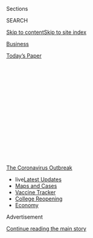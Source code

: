 <div id="app">

<div>

<div>

<div>

<div class="NYTAppHideMasthead css-1q2w90k e1suatyy0">

<div class="section css-ui9rw0 e1suatyy2">

<div class="css-eph4ug er09x8g0">

<div class="css-6n7j50">

</div>

<span class="css-1dv1kvn">Sections</span>

<div class="css-10488qs">

<span class="css-1dv1kvn">SEARCH</span>

</div>

[Skip to content](#site-content)[Skip to site
index](#site-index)

</div>

<div id="masthead-section-label" class="css-1wr3we4 eaxe0e00">

[Business](https://www.nytimes.com/section/business)

</div>

<div class="css-10698na e1huz5gh0">

</div>

</div>

<div id="masthead-bar-one" class="section hasLinks css-15hmgas e1csuq9d3">

<div class="css-uqyvli e1csuq9d0">

</div>

<div class="css-1uqjmks e1csuq9d1">

</div>

<div class="css-9e9ivx">

[](https://myaccount.nytimes.com/auth/login?response_type=cookie&client_id=vi)

</div>

<div class="css-1bvtpon e1csuq9d2">

[Today’s
Paper](https://www.nytimes.com/section/todayspaper)

</div>

</div>

</div>

</div>

<div data-aria-hidden="false">

<div id="site-content" data-role="main">

<div>

<div class="css-1aor85t" style="opacity:0.000000001;z-index:-1;visibility:hidden">

<div class="css-1hqnpie">

<div class="css-epjblv">

<span class="css-17xtcya">[Business](/section/business)</span><span class="css-x15j1o">|</span><span class="css-fwqvlz">Distilleries
Raced to Make Hand Sanitizer for the Pandemic. No
Longer.</span>

</div>

<div class="css-k008qs">

<div class="css-1iwv8en">

<span class="css-18z7m18"></span>

<div>

</div>

</div>

<span class="css-1n6z4y">https://nyti.ms/2XrDIfc</span>

<div class="css-1705lsu">

<div class="css-4xjgmj">

<div class="css-4skfbu" data-role="toolbar" data-aria-label="Social Media Share buttons, Save button, and Comments Panel with current comment count" data-testid="share-tools">

  - 
  - 
  - 
  - 
    
    <div class="css-6n7j50">
    
    </div>

  - 
  - 

</div>

</div>

</div>

</div>

</div>

</div>

<div id="NYT_TOP_BANNER_REGION" class="css-13pd83m">

<div>

<div id="styln-prism-menu-1592847958612" class="section interactive-content interactive-size-medium css-1edisqu">

<div class="css-17ih8de interactive-body">

<div id="scroll-container" class="css-1gj85ro">

[<span class="styln-title-wrap"><span class="css-1pje3qr">The
Coronavirus</span><span class="css-1pje3qr">
Outbreak</span></span>](https://www.nytimes.com/news-event/coronavirus?action=click&pgtype=Article&state=default&region=TOP_BANNER&context=storylines_menu)

  - <span class="css-kqxiym" data-emphasize="true">live</span>[Latest
    Updates](https://www.nytimes.com/2020/08/04/world/coronavirus-cases.html?action=click&pgtype=Article&state=default&region=TOP_BANNER&context=storylines_menu)
  - [Maps and
    Cases](https://www.nytimes.com/interactive/2020/us/coronavirus-us-cases.html?action=click&pgtype=Article&state=default&region=TOP_BANNER&context=storylines_menu)
  - [Vaccine
    Tracker](https://www.nytimes.com/interactive/2020/science/coronavirus-vaccine-tracker.html?action=click&pgtype=Article&state=default&region=TOP_BANNER&context=storylines_menu)
  - [College
    Reopening](https://www.nytimes.com/2020/08/02/us/covid-college-reopening.html?action=click&pgtype=Article&state=default&region=TOP_BANNER&context=storylines_menu)
  - [Economy](https://www.nytimes.com/live/2020/08/04/business/stock-market-today-coronavirus?action=click&pgtype=Article&state=default&region=TOP_BANNER&context=storylines_menu)

</div>

</div>

</div>

</div>

</div>

<div id="top-wrapper" class="css-1sy8kpn">

<div id="top-slug" class="css-l9onyx">

Advertisement

</div>

[Continue reading the main
story](#after-top)

<div class="ad top-wrapper" style="text-align:center;height:100%;display:block;min-height:250px">

<div id="top" class="place-ad" data-position="top" data-size-key="top">

</div>

</div>

<div id="after-top">

</div>

</div>

<div>

<div id="sponsor-wrapper" class="css-1hyfx7x">

<div id="sponsor-slug" class="css-19vbshk">

Supported by

</div>

[Continue reading the main
story](#after-sponsor)

<div id="sponsor" class="ad sponsor-wrapper" style="text-align:center;height:100%;display:block">

</div>

<div id="after-sponsor">

</div>

</div>

<div class="css-186x18t">

</div>

<div class="css-1vkm6nb ehdk2mb0">

# Distilleries Raced to Make Hand Sanitizer for the Pandemic. No Longer.

</div>

Even though coronavirus cases have surged again, craft distilleries say
the business of making the disinfectant has become more difficult.

<div class="css-79elbk" data-testid="photoviewer-wrapper">

<div class="css-z3e15g" data-testid="photoviewer-wrapper-hidden">

</div>

<div class="css-1a48zt4 ehw59r15" data-testid="photoviewer-children">

![<span class="css-16f3y1r e13ogyst0" data-aria-hidden="true">Craft
distilleries like Dark Door Spirits in Tampa, Fla., shifted quickly to
make hand sanitizer. An employee there put stickers on bottles of the
disinfectant before
shipment.</span><span class="css-cnj6d5 e1z0qqy90" itemprop="copyrightHolder"><span class="css-1ly73wi e1tej78p0">Credit...</span><span><span>Eve
Edelheit for The New York
Times</span></span></span>](https://static01.nyt.com/images/2020/07/28/business/00virus-distilleries1/merlin_174824706_9513ed78-510a-479c-84bb-6771cf818c25-articleLarge.jpg?quality=75&auto=webp&disable=upscale)

</div>

</div>

<div class="css-18e8msd">

<div class="css-vp77d3 epjyd6m0">

<div class="css-1baulvz">

By [<span class="css-1baulvz last-byline" itemprop="name">Kellen
Browning</span>](https://www.nytimes.com/by/kellen-browning)

</div>

</div>

  - Aug. 4,
    2020

  - 
    
    <div class="css-4xjgmj">
    
    <div class="css-d8bdto" data-role="toolbar" data-aria-label="Social Media Share buttons, Save button, and Comments Panel with current comment count" data-testid="share-tools">
    
      - 
      - 
      - 
      - 
        
        <div class="css-6n7j50">
        
        </div>
    
      - 
      - 
    
    </div>
    
    </div>

</div>

</div>

<div class="section meteredContent css-1r7ky0e" name="articleBody" itemprop="articleBody">

<div class="css-1fanzo5 StoryBodyCompanionColumn">

<div class="css-53u6y8">

As the [coronavirus
pandemic](https://www.nytimes.com/news-event/coronavirus?action=click&pgtype=Article&state=default&module=styln-coronavirus&region=TOP_BANNER&context=storylines_menu)
shuttered bars and restaurants in March, Phil McDaniel’s craft
distillery in St. Augustine, Fla., stopped producing bourbon. Then he
realized there was one alcohol-based product he could make that people
would still clamor for: hand sanitizer.

His [St. Augustine Distillery](http://staugustinedistillery.com/) soon
churned out the first of what became 10,000 gallons of the disinfectant.
With sanitizer in short supply nationwide, he quickly sold and donated
most of the supplies to hospitals and emergency responders along
Florida’s northeastern coast.

“In the beginning, it was just unbelievable, the sort of frenetic demand
that was out there,” said Mr. McDaniel, 62. “It was so gratifying to us
to be able to come in and help.”

But [as virus cases have spiked
again](https://www.nytimes.com/interactive/2020/world/coronavirus-maps.html?action=click&module=Top%20Stories&pgtype=Homepage)
in Florida and other states, Mr. McDaniel said he had no plans to make
more sanitizer. That’s because the early demand he experienced tailed
off in June when large brands like Purell were able to pump out more
product. The price for sanitizer, which had hovered at $50 a gallon,
plunged to around $15 a gallon. Today, he still has about 1,000 gallons
of it, spread between 250-gallon square totes of finished product and
50-gallon drums of ingredients, sitting in a warehouse.

</div>

</div>

<div class="css-1fanzo5 StoryBodyCompanionColumn">

<div class="css-53u6y8">

Mr. McDaniel is one of more than 800 craft distillers across the United
States who leapt into action to help in the first wave of the pandemic,
urged on by federal agencies, but who are now hesitant to invest more
time and money into those efforts. With demand for sanitizer
fluctuating, distillers have faced unforeseen costs and excess supplies
that they could not get rid of.

</div>

</div>

<div class="css-79elbk" data-testid="photoviewer-wrapper">

<div class="css-z3e15g" data-testid="photoviewer-wrapper-hidden">

</div>

<div class="css-1a48zt4 ehw59r15" data-testid="photoviewer-children">

![<span class="css-16f3y1r e13ogyst0" data-aria-hidden="true">St.
Augustine Distillery made 10,000 gallons of disinfectant and distributed
most of the supplies to hospitals and emergency responders along
Florida’s northeastern
coast.</span><span class="css-cnj6d5 e1z0qqy90" itemprop="copyrightHolder"><span class="css-1ly73wi e1tej78p0">Credit...</span><span>St.
Augustine
Distillery</span></span>](https://static01.nyt.com/images/2020/07/28/business/00virus-distilleries2/merlin_175038075_c2418889-c06a-4714-936f-e11485da6256-articleLarge.jpg?quality=75&auto=webp&disable=upscale)

</div>

</div>

<div class="css-1fanzo5 StoryBodyCompanionColumn">

<div class="css-53u6y8">

At the same time, the economics of the $3.2 billion craft beverage
industry have deteriorated. Craft distilleries are often fragile,
mom-and-pop operations with fewer than a dozen employees and their
owners’ life savings invested in the business. Now [battered by months
of lost liquor
sales](https://www.nytimes.com/2020/04/23/dining/drinks/craft-distillers-coronavirus.html),
many cannot afford to spend more on making sanitizer when all they
really want to do is get back to making whiskey to survive.

Their conundrum shows how life has become more complicated as the
pandemic has persisted. What had been a no-brainer good Samaritan
decision to help local communities and nurture a new business has
instead devolved into a messy financial calculus as the hardships of the
crisis continue piling up.

“It feels a little bit like no good deed is going unpunished right now,”
said Spencer Whelan, the director of the Texas Whiskey Association, a
trade group representing some of the state’s distillers.

</div>

</div>

<div class="css-1fanzo5 StoryBodyCompanionColumn">

<div class="css-53u6y8">

The hand sanitizer industry has long been dominated by large companies
like Clorox and Gojo Industries, the maker of Purell. As registered drug
manufacturers, they are subject to rigorous Food and Drug Administration
inspections and reviews that allow them to produce the
disinfectant.

<div id="NYT_MAIN_CONTENT_1_REGION" class="css-9tf9ac">

<div>

<div id="styln-covid-updates-markets" class="section interactive-content interactive-size-medium css-1ftcdic">

<div class="css-17ih8de interactive-body">

<div id="styln-briefing-block">

<div class="briefing-block-header-section">

# [Latest Updates: Economy](https://www.nytimes.com/live/2020/08/04/business/stock-market-today-coronavirus?action=click&pgtype=Article&state=default&region=MAIN_CONTENT_1&context=storylines_live_updates)

</div>

<div class="briefing-block-lb-items">

<div class="briefing-block-update-time active">

[9h
ago](https://www.nytimes.com/live/2020/08/04/business/stock-market-today-coronavirus?action=click&pgtype=Article&state=default&region=MAIN_CONTENT_1&context=storylines_live_updates#fox-corporations-plunging-profit-is-cushioned-by-fox-news)

</div>

<div>

[Fox Corporation’s plunging profit is cushioned by Fox
News.](https://www.nytimes.com/live/2020/08/04/business/stock-market-today-coronavirus?action=click&pgtype=Article&state=default&region=MAIN_CONTENT_1&context=storylines_live_updates#fox-corporations-plunging-profit-is-cushioned-by-fox-news)

</div>

<div class="briefing-block-update-time active">

[9h
ago](https://www.nytimes.com/live/2020/08/04/business/stock-market-today-coronavirus?action=click&pgtype=Article&state=default&region=MAIN_CONTENT_1&context=storylines_live_updates#trading-in-kodak-shares-comes-under-scrutiny)

</div>

<div>

[Trading in Kodak shares comes under
scrutiny.](https://www.nytimes.com/live/2020/08/04/business/stock-market-today-coronavirus?action=click&pgtype=Article&state=default&region=MAIN_CONTENT_1&context=storylines_live_updates#trading-in-kodak-shares-comes-under-scrutiny)

</div>

<div class="briefing-block-update-time active">

[10h
ago](https://www.nytimes.com/live/2020/08/04/business/stock-market-today-coronavirus?action=click&pgtype=Article&state=default&region=MAIN_CONTENT_1&context=storylines_live_updates#disney-lost-4-7-billion-last-quarter-but-its-newest-business-was-a-big-hit)

</div>

<div>

[Disney lost $4.7 billion last quarter, but its newest business was a
big
hit.](https://www.nytimes.com/live/2020/08/04/business/stock-market-today-coronavirus?action=click&pgtype=Article&state=default&region=MAIN_CONTENT_1&context=storylines_live_updates#disney-lost-4-7-billion-last-quarter-but-its-newest-business-was-a-big-hit)

</div>

</div>

<div class="briefing-block-footer">

<div class="briefing-block-footer-meta">

[See more
updates](https://www.nytimes.com/live/2020/08/04/business/stock-market-today-coronavirus?action=click&pgtype=Article&state=default&region=MAIN_CONTENT_1&context=storylines_live_updates)

</div>

<div class="briefing-block-briefinglinks">

<span>More live coverage:</span>
[Global](https://www.nytimes.com/2020/08/04/world/coronavirus-cases.html?action=click&pgtype=Article&state=default&region=MAIN_CONTENT_1&context=storylines_live_updates)

</div>

</div>

</div>

</div>

</div>

</div>

</div>

But the market was shaken up in March when hand sanitizer became scarce
after being snapped up by hospitals, emergency medical workers and
[profiteers](https://www.nytimes.com/2020/03/14/technology/coronavirus-purell-wipes-amazon-sellers.html).
That month, the F.D.A. and the Alcohol and Tobacco Tax and Trade Bureau
issued temporary guidance allowing businesses to start making sanitizer
without needing to undergo the typical inspections and oversight.

For distillers, it turned out that making hand sanitizer was fairly
straightforward. They already had the distilled spirits permits needed
to handle ethanol, the type of alcohol used both for liquor and as a
sanitizer ingredient. They also had the tanks, blending and bottling
equipment necessary for production.

The prospect of replacing liquor revenue with sanitizer sales piqued the
interest of Jonathan Eagan, a co-owner of the [Arizona Distilling
Company](https://azdistilling.com/) in Tempe, Ariz. He spent $50,000 on
alcohol to produce the disinfectant in the spring, and said he quickly
sold enough of it to make up for two months in lost liquor
sales.

</div>

</div>

<div class="css-79elbk" data-testid="photoviewer-wrapper">

<div class="css-z3e15g" data-testid="photoviewer-wrapper-hidden">

</div>

<div class="css-1a48zt4 ehw59r15" data-testid="photoviewer-children">

<div class="css-1xdhyk6 erfvjey0">

<span class="css-1ly73wi e1tej78p0">Image</span>

<div class="css-zjzyr8">

<div data-testid="lazyimage-container" style="height:258.4222222222222px">

</div>

</div>

</div>

<span class="css-16f3y1r e13ogyst0" data-aria-hidden="true">Purell hand
sanitizer at a restaurant in Tulsa, Okla. The early demand that
distilleries experienced for sanitizer tailed off in June when large
brands like Purell were able to ramp up
production.</span><span class="css-cnj6d5 e1z0qqy90" itemprop="copyrightHolder"><span class="css-1ly73wi e1tej78p0">Credit...</span><span>Joseph
Rushmore for The New York Times</span></span>

</div>

</div>

<div class="css-1fanzo5 StoryBodyCompanionColumn">

<div class="css-53u6y8">

That money was crucial, given that bars, restaurants and tours — the
distillers’ main sources of income — were hobbled. In an [April
survey](https://www.distilledspirits.org/news/new-survey-shows-covid-19-creating-severe-financial-hardships-for-craft-distillers/)
of 118 distilleries in 35 states by the Distilled Spirits Council, an
advocacy organization, respondents said 43 percent of their employees
had been laid off and sales had plummeted 64 percent. Two-thirds said
they didn’t expect to be able to stay open in another six months.

But even as distillers ramped up sanitizer production, that lifeline
also started petering out. As panic-buying of the disinfectant leveled
off and production among larger companies stabilized, “the business just
kind of dried up” in the last few weeks, said Mr. Eagan.

</div>

</div>

<div class="css-1fanzo5 StoryBodyCompanionColumn">

<div class="css-53u6y8">

Now as Arizona deals with [new virus
cases](https://www.nytimes.com/interactive/2020/07/09/us/coronavirus-cases-reopening-trends.html),
much of his remaining 1,000 gallons of sanitizer has sat idle. He blamed
the changing demand on the “vacillating” by officials over the
pandemic’s severity and their “flip-flopping” over which businesses
could reopen — and stay open.

“The bigger frustrating issue is the fits and starts,” he said. “A lot
of these bars and restaurants don’t know if they’re open today, if
they’re open tomorrow.”

To help distillers, advocacy groups like the Distilled Spirits Council
have lobbied Congress to provide [economic
relief](https://www.ttb.gov/alcohol/craft-beverage-modernization-and-tax-reform-cbmtra).
They also want the F.D.A. to specify how long it will allow sanitizer
production by distillers to continue, to give the businesses some
certainty.

Some states, like California and many of those in New England, have also
temporarily suspended laws that prohibit distilleries from directly
shipping alcohol to consumers. In states where those rules haven’t been
changed, some distillers said their willingness to make and donate hand
sanitizer during a crisis merited a reprieve from the shipping
restrictions.

Distillers “have absolutely done their civic duty,” said Mr. McDaniel,
who is also president of the Florida Distillers’ Guild, an advocacy
group. Now “they’re all on life support.”

For some distilleries weighing whether to continue sanitizer production,
the decision was easy: no way.

Barry Butler, the owner of [Tarpon Springs
Distillery](https://www.tarponspringsdistillery.net/) in Tarpon Springs,
Fla., had teamed up with a nearby rum distillery to give away about
15,000 gallons of sanitizer and had made $40,000 by selling 10,000
gallons more. But when demand plummeted in June, he returned to
producing moonshine and ouzo, a Greek liquor.

</div>

</div>

<div class="css-1fanzo5 StoryBodyCompanionColumn">

<div class="css-53u6y8">

“It kept the lights on, it kept the guys working and employed when we
were shut down for tours and tasting,” Mr. Butler said of making
sanitizer. But “as a long-term economic solution for a distillery, it’s
not a way to make money.”

Mr. Butler said he dealt with equipment problems, too. The F.D.A.’s
[sanitizer](https://www.fda.gov/media/136118/download) guidelines
require distillers to add a bittering agent like the compound Bitrix to
ensure people don’t try to drink the finished product.

Bitrix is so strong, Mr. Butler said, that any distillery equipment used
to make sanitizer was ruined. “Anything you use for that is now dead
forever,” he said, adding that he threw away stainless steel bottling
hoses that had been
contaminated.

</div>

</div>

<div class="css-79elbk" data-testid="photoviewer-wrapper">

<div class="css-z3e15g" data-testid="photoviewer-wrapper-hidden">

</div>

<div class="css-1a48zt4 ehw59r15" data-testid="photoviewer-children">

<div class="css-1xdhyk6 erfvjey0">

<span class="css-1ly73wi e1tej78p0">Image</span>

<div class="css-zjzyr8">

<div data-testid="lazyimage-container" style="height:257.77777777777777px">

</div>

</div>

</div>

<span class="css-16f3y1r e13ogyst0" data-aria-hidden="true">A Dark Door
Spirits co-owner, Matt Allen, with large containers of hand sanitizer at
the distillery’s warehouse in
Tampa.</span><span class="css-cnj6d5 e1z0qqy90" itemprop="copyrightHolder"><span class="css-1ly73wi e1tej78p0">Credit...</span><span>Eve
Edelheit for The New York Times</span></span>

</div>

</div>

<div class="css-1fanzo5 StoryBodyCompanionColumn">

<div class="css-53u6y8">

Not all distillers have given up on sanitizer. Matt Allen, co-owner of
[Dark Door Spirits](http://darkdoorspirits.com/) in Tampa, said he also
began making sanitizer in the spring and has sold and given away at
least 20,000 gallons to eight cities, 16 counties, the Federal Aviation
Administration and the Postal Service.

When demand declined, he began working to lock in contracts with local
hospitals to buy a guaranteed amount of product going forward.

“We just need some sort of gauge of long-term commitment,” Mr. Allen
said.

Mr. McDaniel’s St. Augustine Distillery, which opened in 2014, is known
for its Florida cane vodka, rum made from Florida molasses and a variety
of bourbons, which are aged for three or more years. One of the state’s
larger craft distilleries, it has attracted tens of thousands of
tourists every year to its headquarters, which once housed an ice
manufacturing plant.

</div>

</div>

<div class="css-1fanzo5 StoryBodyCompanionColumn">

<div class="css-53u6y8">

The business, which initially lost money, has been profitable since the
bourbon finished aging nearly four years ago, Mr. McDaniel said. But
when the pandemic hit, the packed tasting room and tours became just a
memory. In April, Mr. McDaniel slashed advertising and furloughed about
15 of his more than 45 employees.

“It’s terrifying,” he said.

Mr. McDaniel said his sanitizer made enough to cover the cost of what he
donated and a little more. In June, when demand dropped off, he stopped
making it.

St. Augustine Distillery is now producing bourbon again — but it is
seeing only half its normal amount of liquor sales.

“At the end of the day, our core business is making really great
alcohol,” Mr. McDaniel said. “To be able to get back to business and
have demand for that and to sell it profitably is what we’re all looking
for right now.”

</div>

</div>

<div>

</div>

</div>

<div>

</div>

<div>

</div>

<div>

</div>

<div>

<div id="bottom-wrapper" class="css-1ede5it">

<div id="bottom-slug" class="css-l9onyx">

Advertisement

</div>

[Continue reading the main
story](#after-bottom)

<div id="bottom" class="ad bottom-wrapper" style="text-align:center;height:100%;display:block;min-height:90px">

</div>

<div id="after-bottom">

</div>

</div>

</div>

</div>

</div>

## Site Index

<div>

</div>

## Site Information Navigation

  - [© <span>2020</span> <span>The New York Times
    Company</span>](https://help.nytimes.com/hc/en-us/articles/115014792127-Copyright-notice)

<!-- end list -->

  - [NYTCo](https://www.nytco.com/)
  - [Contact
    Us](https://help.nytimes.com/hc/en-us/articles/115015385887-Contact-Us)
  - [Work with us](https://www.nytco.com/careers/)
  - [Advertise](https://nytmediakit.com/)
  - [T Brand Studio](http://www.tbrandstudio.com/)
  - [Your Ad
    Choices](https://www.nytimes.com/privacy/cookie-policy#how-do-i-manage-trackers)
  - [Privacy](https://www.nytimes.com/privacy)
  - [Terms of
    Service](https://help.nytimes.com/hc/en-us/articles/115014893428-Terms-of-service)
  - [Terms of
    Sale](https://help.nytimes.com/hc/en-us/articles/115014893968-Terms-of-sale)
  - [Site
    Map](https://spiderbites.nytimes.com)
  - [Help](https://help.nytimes.com/hc/en-us)
  - [Subscriptions](https://www.nytimes.com/subscription?campaignId=37WXW)

</div>

</div>

</div>

</div>
